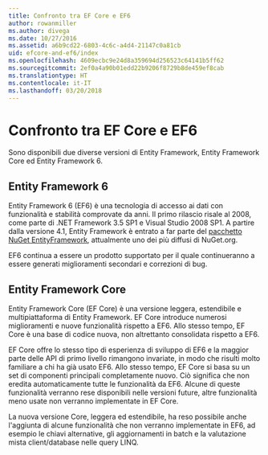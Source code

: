 ```yaml
---
title: Confronto tra EF Core e EF6
author: rowanmiller
ms.author: divega
ms.date: 10/27/2016
ms.assetid: a6b9cd22-6803-4c6c-a4d4-21147c0a81cb
uid: efcore-and-ef6/index
ms.openlocfilehash: 4609ecbc9e24d8a359694d256523c64141b5ff62
ms.sourcegitcommit: 2ef0a4a90b01edd22b9206f8729b8de459ef8cab
ms.translationtype: HT
ms.contentlocale: it-IT
ms.lasthandoff: 03/20/2018
---
```

# <a name="compare-ef-core--ef6"></a>Confronto tra EF Core e EF6

Sono disponibili due diverse versioni di Entity Framework, Entity Framework Core ed Entity Framework 6.

## <a name="entity-framework-6"></a>Entity Framework 6

Entity Framework 6 (EF6) è una tecnologia di accesso ai dati con funzionalità e stabilità comprovate da anni. Il primo rilascio risale al 2008, come parte di .NET Framework 3.5 SP1 e Visual Studio 2008 SP1. A partire dalla versione 4.1, Entity Framework è entrato a far parte del [pacchetto NuGet EntityFramework](https://www.nuget.org/packages/EntityFramework/), attualmente uno dei più diffusi di NuGet.org.

EF6 continua a essere un prodotto supportato per il quale continueranno a essere generati miglioramenti secondari e correzioni di bug.

## <a name="entity-framework-core"></a>Entity Framework Core

Entity Framework Core (EF Core) è una versione leggera, estendibile e multipiattaforma di Entity Framework. EF Core introduce numerosi miglioramenti e nuove funzionalità rispetto a EF6. Allo stesso tempo, EF Core è una base di codice nuova, non altrettanto consolidata rispetto a EF6.

EF Core offre lo stesso tipo di esperienza di sviluppo di EF6 e la maggior parte delle API di primo livello rimangono invariate, in modo che risulti molto familiare a chi ha già usato EF6. Allo stesso tempo, EF Core si basa su un set di componenti principali completamente nuovo. Ciò significa che non eredita automaticamente tutte le funzionalità da EF6. Alcune di queste funzionalità verranno rese disponibili nelle versioni future, altre funzionalità meno usate non verranno implementate in EF Core.

La nuova versione Core, leggera ed estendibile, ha reso possibile anche l'aggiunta di alcune funzionalità che non verranno implementate in EF6, ad esempio le chiavi alternative, gli aggiornamenti in batch e la valutazione mista client/database nelle query LINQ.
